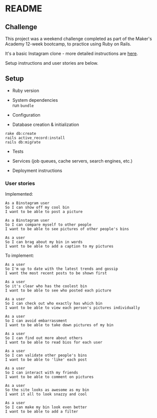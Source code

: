# README

## Challenge

This project was a weekend challenge completed as part of the Maker's Academy
12-week bootcamp, to practice using Ruby on Rails.

It's a basic Instagram clone - more detailed instructions are [here](https://github.com/emmavanoss/binstagram/blob/master/CHALLENGE.md).

Setup instructions and user stories are below.

## Setup

* Ruby version

* System dependencies  
run `bundle`

* Configuration

* Database creation & initialization

`rake db:create`  
`rails active_record:install`  
`rails db:migrate`  

* Tests

* Services (job queues, cache servers, search engines, etc.)

* Deployment instructions

### User stories
Implemented:  
```
As a Binstagram user  
So I can show off my cool bin  
I want to be able to post a picture  
```
```
As a Binstagram user  
So I can compare myself to other people  
I want to be able to see pictures of other people's bins  
```
```
As a user  
So I can brag about my bin in words  
I want to be able to add a caption to my pictures  
```

To implement:  
```
As a user  
So I'm up to date with the latest trends and gossip  
I want the most recent posts to be shown first  
```
```
As a user  
So it's clear who has the coolest bin  
I want to be able to see who posted each picture  
```
```
As a user  
So I can check out who exactly has which bin  
I want to be able to view each person's pictures individually  
```
```
As a user  
So I can avoid embarrassment  
I want to be able to take down pictures of my bin  
```
```
As a user  
So I can find out more about others  
I want to be able to read bios for each user  
```
```
As a user  
So I can validate other people's bins  
I want to be able to 'like' each post  
```
```
As a user
So I can interact with my friends  
I want to be able to comment on pictures  
```
```
As a user  
So the site looks as awesome as my bin  
I want it all to look snazzy and cool  
```
```
As a user  
So I can make my bin look even better  
I want to be able to add a filter  
```
